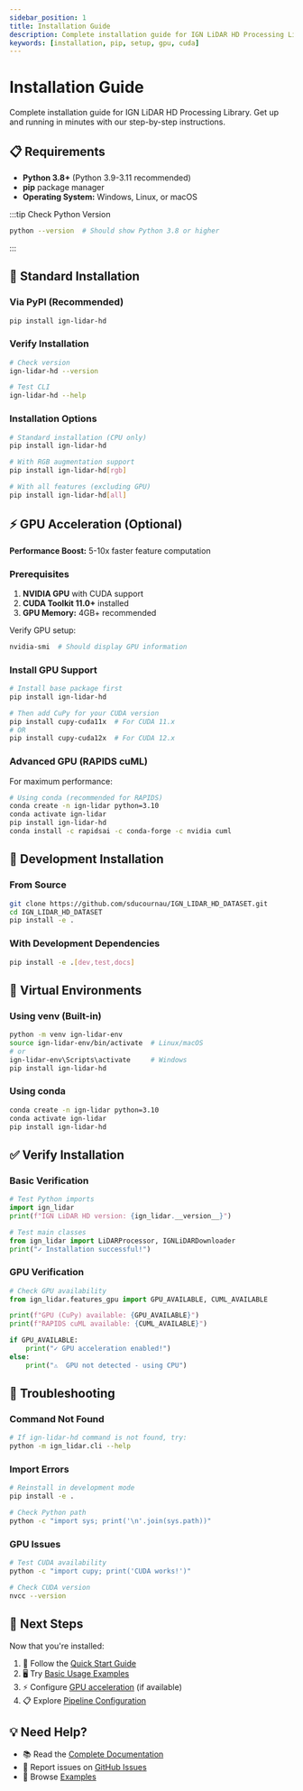 ```yaml
---
sidebar_position: 1
title: Installation Guide
description: Complete installation guide for IGN LiDAR HD Processing Library
keywords: [installation, pip, setup, gpu, cuda]
---
```


# Installation Guide

Complete installation guide for IGN LiDAR HD Processing Library. Get up and running in minutes with our step-by-step instructions.

## 📋 Requirements

- **Python 3.8+** (Python 3.9-3.11 recommended)
- **pip** package manager
- **Operating System:** Windows, Linux, or macOS

:::tip Check Python Version

```bash
python --version  # Should show Python 3.8 or higher
```

:::

## 🚀 Standard Installation

### Via PyPI (Recommended)

```bash
pip install ign-lidar-hd
```

### Verify Installation

```bash
# Check version
ign-lidar-hd --version

# Test CLI
ign-lidar-hd --help
```

### Installation Options

```bash
# Standard installation (CPU only)
pip install ign-lidar-hd

# With RGB augmentation support
pip install ign-lidar-hd[rgb]

# With all features (excluding GPU)
pip install ign-lidar-hd[all]
```

## ⚡ GPU Acceleration (Optional)

**Performance Boost:** 5-10x faster feature computation

### Prerequisites

1. **NVIDIA GPU** with CUDA support
2. **CUDA Toolkit 11.0+** installed
3. **GPU Memory:** 4GB+ recommended

Verify GPU setup:

```bash
nvidia-smi  # Should display GPU information
```

### Install GPU Support

```bash
# Install base package first
pip install ign-lidar-hd

# Then add CuPy for your CUDA version
pip install cupy-cuda11x  # For CUDA 11.x
# OR
pip install cupy-cuda12x  # For CUDA 12.x
```

### Advanced GPU (RAPIDS cuML)

For maximum performance:

```bash
# Using conda (recommended for RAPIDS)
conda create -n ign-lidar python=3.10
conda activate ign-lidar
pip install ign-lidar-hd
conda install -c rapidsai -c conda-forge -c nvidia cuml
```

## 🔧 Development Installation

### From Source

```bash
git clone https://github.com/sducournau/IGN_LIDAR_HD_DATASET.git
cd IGN_LIDAR_HD_DATASET
pip install -e .
```

### With Development Dependencies

```bash
pip install -e .[dev,test,docs]
```

## 🐍 Virtual Environments

### Using venv (Built-in)

```bash
python -m venv ign-lidar-env
source ign-lidar-env/bin/activate  # Linux/macOS
# or
ign-lidar-env\Scripts\activate     # Windows
pip install ign-lidar-hd
```

### Using conda

```bash
conda create -n ign-lidar python=3.10
conda activate ign-lidar
pip install ign-lidar-hd
```

## ✅ Verify Installation

### Basic Verification

```python
# Test Python imports
import ign_lidar
print(f"IGN LiDAR HD version: {ign_lidar.__version__}")

# Test main classes
from ign_lidar import LiDARProcessor, IGNLiDARDownloader
print("✓ Installation successful!")
```

### GPU Verification

```python
# Check GPU availability
from ign_lidar.features_gpu import GPU_AVAILABLE, CUML_AVAILABLE

print(f"GPU (CuPy) available: {GPU_AVAILABLE}")
print(f"RAPIDS cuML available: {CUML_AVAILABLE}")

if GPU_AVAILABLE:
    print("✓ GPU acceleration enabled!")
else:
    print("⚠️  GPU not detected - using CPU")
```

## 🔧 Troubleshooting

### Command Not Found

```bash
# If ign-lidar-hd command is not found, try:
python -m ign_lidar.cli --help
```

### Import Errors

```bash
# Reinstall in development mode
pip install -e .

# Check Python path
python -c "import sys; print('\n'.join(sys.path))"
```

### GPU Issues

```bash
# Test CUDA availability
python -c "import cupy; print('CUDA works!')"

# Check CUDA version
nvcc --version
```

## 🚀 Next Steps

Now that you're installed:

1. 📖 Follow the [Quick Start Guide](../guides/quick-start)
2. 🖥️ Try [Basic Usage Examples](../guides/basic-usage)
3. ⚡ Configure [GPU acceleration](../gpu/overview) (if available)
4. 📋 Explore [Pipeline Configuration](../features/pipeline-configuration)

## 💡 Need Help?

- 📚 Read the [Complete Documentation](/)
- 🐛 Report issues on [GitHub Issues](https://github.com/sducournau/IGN_LIDAR_HD_DATASET/issues)
- 💬 Browse [Examples](https://github.com/sducournau/IGN_LIDAR_HD_DATASET/tree/main/examples)
